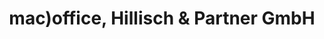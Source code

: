 ---
title: "mac)office, Hillisch & Partner GmbH"
url: /wiener-neustadt/mac-office-hillisch-und-partner-gmbh/
shop: Computer
---